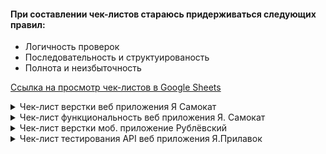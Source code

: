 #### При составлении чек-листов стараюсь придерживаться следующих правил:
 - Логичность проверок
 - Последовательность и структуированость    
 - Полнота и неизбыточность
  
[Ссылка на просмотр чек-листов в Google Sheets](https://docs.google.com/spreadsheets/d/1sRYy0bgAfc_JdX4gDqsPXrcvgjfgtjaRWcSdF4P5ODE/edit?usp=sharing)

<details>
<summary>Чек-лист верстки веб приложения Я Самокат</summary>
  
![Checkone](https://i.ibb.co/FBKnPdJ/image.jpg)
</details>

<details>
<summary>Чек-лист функциональность веб приложения Я. Самокат</summary>
  
![imageup.ru](https://imageup.ru/img218/4623446/vladimir-verkhoturov-8-ia-kogorta-chek-list-funktsionalnosti-i-verstki-chek-list-funktsio.jpg)
![imageup.ru](https://imageup.ru/img180/4623414/vladimir-verkhoturov-8-ia-kogorta-chek-list-funktsionalnosti-i-verstki-chek-list-funktsio.jpg)
</details>

<details>
<summary>Чек-лист верстки моб. приложение Рублёвский</summary>

![imageup.ru](https://imageup.ru/img132/4579667/chek-list-verstki-mob-prilozhenie-rublevskii-v-google-sheets_page-0001-1.jpg)
</details>

<details>
<summary>Чек-лист тестирования API веб приложения Я.Прилавок</summary>

![imageup.ru](https://imageup.ru/img81/4579636/chek-list-testirovaniia-api-veb-prilozheniia-ia-prilavok_page-0001-kopiia.jpg)
![imageup.ru](https://imageup.ru/img154/4579642/chek-list-testirovaniia-api-veb-prilozheniia-ia-prilavok_page-0002.jpg)
![imageup.ru](https://imageup.ru/img12/4579649/chek-list-testirovaniia-api-veb-prilozheniia-ia-prilavok_page-0003.jpg)
![imageup.ru](https://imageup.ru/img195/4579652/chek-list-testirovaniia-api-veb-prilozheniia-ia-prilavok_page-0004.jpg)
![imageup.ru](https://imageup.ru/img163/4579655/chek-list-testirovaniia-api-veb-prilozheniia-ia-prilavok_page-0005.jpg)
![imageup.ru](https://imageup.ru/img245/4579656/chek-list-testirovaniia-api-veb-prilozheniia-ia-prilavok_page-0006.jpg)

<details>
<summary>Чек-лист на проверку прерываний в моб. приложнии Я Метро</summary>
  
![imageup.ru](https://imageup.ru/img279/4579629/chek-list-na-proverku-preryvanii-v-mob-prilozhnii-ia-metro.png)
</details>














































